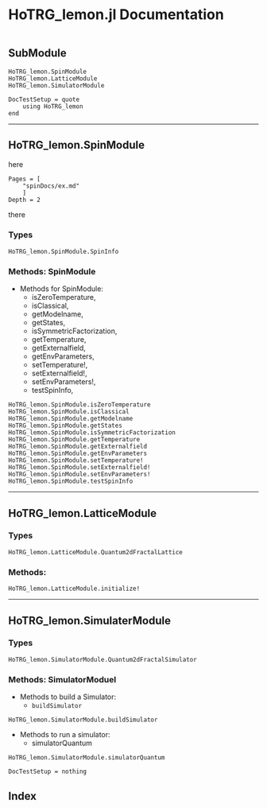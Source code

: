 # HoTRG_lemon.jl Documentation

```@contents
```

## SubModule

```@docs
HoTRG_lemon.SpinModule
HoTRG_lemon.LatticeModule  
HoTRG_lemon.SimulatorModule  
```

```@meta
DocTestSetup = quote
	using HoTRG_lemon
end
```

--------------

## HoTRG_lemon.SpinModule

here

```@contents
Pages = [
	"spinDocs/ex.md"
	]
Depth = 2
```
there

### Types

```@docs
HoTRG_lemon.SpinModule.SpinInfo
```

### Methods: SpinModule

* Methods for SpinModule:
  * isZeroTemperature, 
  * isClassical,
  * getModelname,
  * getStates,
  * isSymmetricFactorization,
  * getTemperature,
  * getExternalfield,
  * getEnvParameters,
  * setTemperature!,
  * setExternalfield!,
  * setEnvParameters!,
  * testSpinInfo,

```@docs
HoTRG_lemon.SpinModule.isZeroTemperature
HoTRG_lemon.SpinModule.isClassical
HoTRG_lemon.SpinModule.getModelname
HoTRG_lemon.SpinModule.getStates
HoTRG_lemon.SpinModule.isSymmetricFactorization
HoTRG_lemon.SpinModule.getTemperature
HoTRG_lemon.SpinModule.getExternalfield
HoTRG_lemon.SpinModule.getEnvParameters
HoTRG_lemon.SpinModule.setTemperature!
HoTRG_lemon.SpinModule.setExternalfield!
HoTRG_lemon.SpinModule.setEnvParameters!
HoTRG_lemon.SpinModule.testSpinInfo
```


--------------

## HoTRG_lemon.LatticeModule

### Types

```@docs
HoTRG_lemon.LatticeModule.Quantum2dFractalLattice
```

### Methods:

```@docs
HoTRG_lemon.LatticeModule.initialize!
```

--------------

## HoTRG_lemon.SimulaterModule

### Types

```@docs
HoTRG_lemon.SimulatorModule.Quantum2dFractalSimulator
```


### Methods: SimulatorModuel

* Methods to build a Simulator:
  * `buildSimulator`

```@docs
HoTRG_lemon.SimulatorModule.buildSimulator
```

* Methods to run a simulator:
  * simulatorQuantum

```@docs
HoTRG_lemon.SimulatorModule.simulatorQuantum
```




```@meta
DocTestSetup = nothing
```

## Index

```@index
```
